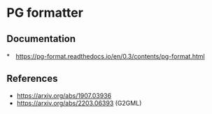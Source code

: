 # PG formatter

## Documentation

*　https://pg-format.readthedocs.io/en/0.3/contents/pg-format.html

## References

* https://arxiv.org/abs/1907.03936
* https://arxiv.org/abs/2203.06393 (G2GML)
